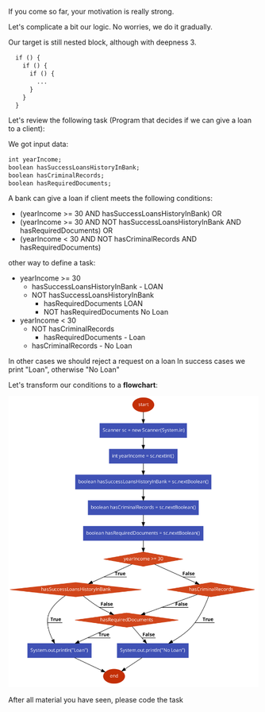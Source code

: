 If you come so far, your motivation is really strong.

Let's complicate a bit our logic. No worries, we do it gradually.

Our target is still nested block, although with deepness 3.
```
  if () {
    if () {
      if () {
        ...
      }
    }
  }
```

Let's review the following task (Program that decides if we can give a loan to a client):

We got input data:
```
int yearIncome;
boolean hasSuccessLoansHistoryInBank;
boolean hasCriminalRecords;
boolean hasRequiredDocuments;
```

A bank can give a loan if client meets the following conditions:
* (yearIncome >= 30 AND hasSuccessLoansHistoryInBank) OR
* (yearIncome >= 30 AND NOT hasSuccessLoansHistoryInBank AND hasRequiredDocuments) OR
* (yearIncome < 30 AND NOT hasCriminalRecords AND hasRequiredDocuments)

other way to define a task:

* yearIncome >= 30
  * hasSuccessLoansHistoryInBank - LOAN
  * NOT hasSuccessLoansHistoryInBank 
    * hasRequiredDocuments LOAN
    * NOT hasRequiredDocuments No Loan
* yearIncome < 30
  * NOT hasCriminalRecords 
    * hasRequiredDocuments - Loan
  * hasCriminalRecords - No Loan

In other cases we should reject a request on a loan
In success cases we print "Loan", otherwise "No Loan"

Let's transform our conditions to a **flowchart**:

![img.png](img.png)

After all material you have seen, please code the task







